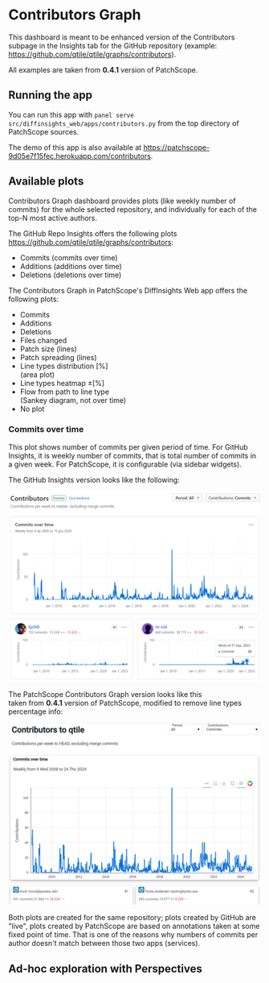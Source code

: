 # Contributors Graph

This dashboard is meant to be
enhanced version of the Contributors subpage
in the Insights tab
for the GitHub repository
(example: <https://github.com/qtile/qtile/graphs/contributors>).

All examples are taken from **0.4.1** version of PatchScope.

## Running the app

You can run this app with `panel serve src/diffinsights_web/apps/contributors.py`
from the top directory of PatchScope sources.

The demo of this app is also available at
<https://patchscope-9d05e7f15fec.herokuapp.com/contributors>.


## Available plots

Contributors Graph dashboard provides plots (like weekly number of commits)
for the whole selected repository,
and individually for each of the top-N most active authors.

The GitHub Repo Insights offers the following plots<br>
<https://github.com/qtile/qtile/graphs/contributors>:

- Commits (commits over time)
- Additions (additions over time)
- Deletions (deletions over time)

The Contributors Graph in PatchScope's DiffInsights Web app
offers the following plots:

- Commits
- Additions
- Deletions
- Files changed
- Patch size (lines)
- Patch spreading (lines)
- Line types distribution \[%]<br>
  (area plot)
- Line types heatmap ±\[%]
- Flow from path to line type<br>
  (Sankey diagram, not over time)
- No plot

### Commits over time

This plot shows number of commits per given period of time.
For GitHub Insights, it is weekly number of commits,
that is total number of commits in a given week.
For PatchScope, it is configurable (via sidebar widgets).

The GitHub Insights version looks like the following:

![](assets/screenshots/github-qtile_qtile-graphs_contributors-all-commits.png)

The PatchScope Contributors Graph version looks like this<br>
taken from **0.4.1** version of PatchScope,
modified to remove line types percentage info:

![](assets/screenshots/patchscope-contributors-qtile-all-commits_plot.png)

Both plots are created for the same repository;
plots created by GitHub are "live",
plots created by PatchScope are based on annotations taken at some fixed point of time.
That is one of the reasons why numbers of commits per author doesn't match
between those two apps (services).

## Ad-hoc exploration with Perspectives
